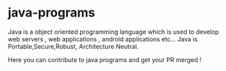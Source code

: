 # java-programs

Java is a object oriented programming language which is used to develop web servers , web applications , android applications etc... Java is Portable,Secure,Robust, Architecture Neutral.

Here you can contribute to java programs and get your PR merged !


